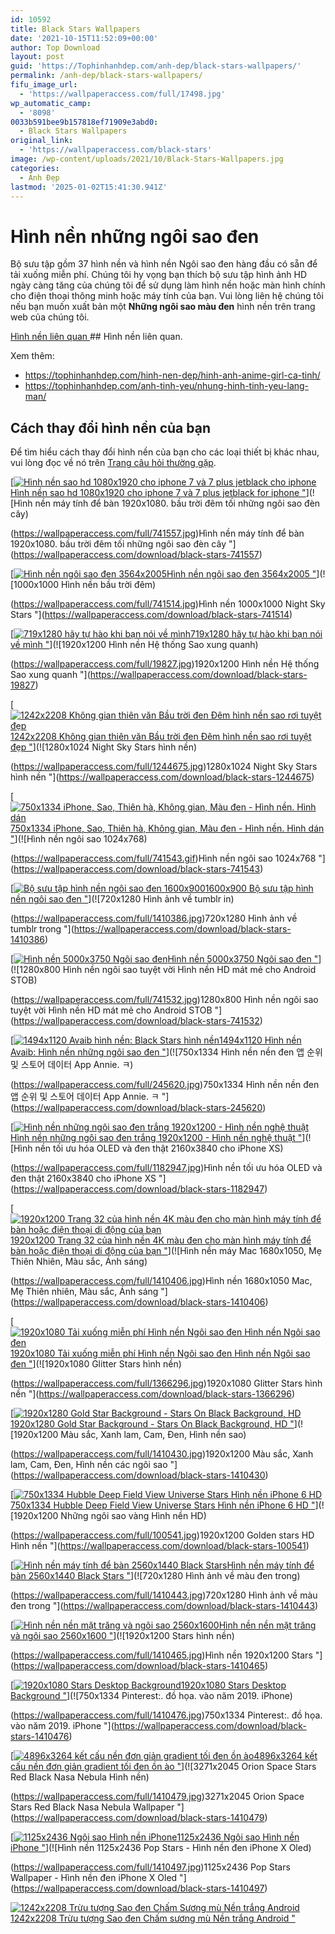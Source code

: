 ```yaml
---
id: 10592
title: Black Stars Wallpapers
date: '2021-10-15T11:52:09+00:00'
author: Top Download
layout: post
guid: 'https://Tophinhanhdep.com/anh-dep/black-stars-wallpapers/'
permalink: /anh-dep/black-stars-wallpapers/
fifu_image_url:
  - 'https://wallpaperaccess.com/full/17498.jpg'
wp_automatic_camp:
  - '8098'
0033b591bee9b157818ef71909e3abd0:
  - Black Stars Wallpapers
original_link:
  - 'https://wallpaperaccess.com/black-stars'
image: /wp-content/uploads/2021/10/Black-Stars-Wallpapers.jpg
categories:
  - Ảnh Đẹp
lastmod: '2025-01-02T15:41:30.941Z'
---
```

# Hình nền những ngôi sao đen

Bộ sưu tập gồm 37 hình nền và hình nền Ngôi sao đen hàng đầu có sẵn để tải xuống miễn phí. Chúng tôi hy vọng bạn thích bộ sưu tập hình ảnh HD ngày càng tăng của chúng tôi để sử dụng làm hình nền hoặc màn hình chính cho điện thoại thông minh hoặc máy tính của bạn. Vui lòng liên hệ chúng tôi nếu bạn muốn xuất bản một **Những ngôi sao màu đen** hình nền trên trang web của chúng tôi.

[Hình nền liên quan ](#related) ## Hình nền liên quan.

   
 Xem thêm:

   
- <https://tophinhanhdep.com/hinh-nen-dep/hinh-anh-anime-girl-ca-tinh/>
- <https://tophinhanhdep.com/anh-tinh-yeu/nhung-hinh-tinh-yeu-lang-man/>

## Cách thay đổi hình nền của bạn

Để tìm hiểu cách thay đổi hình nền của bạn cho các loại thiết bị khác nhau, vui lòng đọc về nó trên [Trang câu hỏi thường gặp](https://tophinhanhdep.com/faq/).

  
[[![Hình nền sao hd 1080x1920 cho iphone 7 và 7 plus jetblack cho iphone](https://wallpaperaccess.com/full/17498.jpg)Hình nền sao hd 1080x1920 cho iphone 7 và 7 plus jetblack for iphone "](https://wallpaperaccess.com/download/black-stars-17498)](![Hình nền máy tính để bàn 1920x1080.  bầu trời đêm tối những ngôi sao đèn cây)

(https://wallpaperaccess.com/full/741557.jpg)Hình nền máy tính để bàn 1920x1080. bầu trời đêm tối những ngôi sao đèn cây "](https://wallpaperaccess.com/download/black-stars-741557)

[[![Hình nền ngôi sao đen 3564x2005](https://wallpaperaccess.com/full/1410357.jpg)Hình nền ngôi sao đen 3564x2005 "](https://wallpaperaccess.com/download/black-stars-1410357)](![1000x1000 Hình nền bầu trời đêm)

(https://wallpaperaccess.com/full/741514.jpg)Hình nền 1000x1000 Night Sky Stars "](https://wallpaperaccess.com/download/black-stars-741514)

[[![719x1280 hãy tự hào khi bạn nói về mình](https://wallpaperaccess.com/full/1410371.jpg)719x1280 hãy tự hào khi bạn nói về mình "](https://wallpaperaccess.com/download/black-stars-1410371)](![1920x1200 Hình nền Hệ thống Sao xung quanh)

(https://wallpaperaccess.com/full/19827.jpg)1920x1200 Hình nền Hệ thống Sao xung quanh "](https://wallpaperaccess.com/download/black-stars-19827)

[[![1242x2208 Không gian thiên văn Bầu trời đen Đêm hình nền sao rơi tuyệt đẹp](https://wallpaperaccess.com/full/369726.jpg)1242x2208 Không gian thiên văn Bầu trời đen Đêm hình nền sao rơi tuyệt đẹp "](https://wallpaperaccess.com/download/black-stars-369726)](![1280x1024 Night Sky Stars hình nền)

(https://wallpaperaccess.com/full/1244675.jpg)1280x1024 Night Sky Stars hình nền "](https://wallpaperaccess.com/download/black-stars-1244675)

[[![750x1334 iPhone, Sao, Thiên hà, Không gian, Màu đen - Hình nền.  Hình dán](https://wallpaperaccess.com/full/695451.jpg)750x1334 iPhone, Sao, Thiên hà, Không gian, Màu đen - Hình nền. Hình dán "](https://wallpaperaccess.com/download/black-stars-695451)](![Hình nền ngôi sao 1024x768)

(https://wallpaperaccess.com/full/741543.gif)Hình nền ngôi sao 1024x768 "](https://wallpaperaccess.com/download/black-stars-741543)

[[![Bộ sưu tập hình nền ngôi sao đen 1600x900](https://wallpaperaccess.com/full/741519.jpg)1600x900 Bộ sưu tập hình nền ngôi sao đen "](https://wallpaperaccess.com/download/black-stars-741519)](![720x1280 Hình ảnh về tumblr in)

(https://wallpaperaccess.com/full/1410386.jpg)720x1280 Hình ảnh về tumblr trong "](https://wallpaperaccess.com/download/black-stars-1410386)

[[![Hình nền 5000x3750 Ngôi sao đen](https://wallpaperaccess.com/full/1410389.jpg)Hình nền 5000x3750 Ngôi sao đen "](https://wallpaperaccess.com/download/black-stars-1410389)](![1280x800 Hình nền ngôi sao tuyệt vời Hình nền HD mát mẻ cho Android STOB)

(https://wallpaperaccess.com/full/741532.jpg)1280x800 Hình nền ngôi sao tuyệt vời Hình nền HD mát mẻ cho Android STOB "](https://wallpaperaccess.com/download/black-stars-741532)

[[![1494x1120 Avaib hình nền: Black Stars hình nền](https://wallpaperaccess.com/full/1207467.jpg)1494x1120 Hình nền Avaib: Hình nền những ngôi sao đen "](https://wallpaperaccess.com/download/black-stars-1207467)](![750x1334 Hình nền nền đen 앱 순위 및 스토어 데이터 App Annie.  ㅋ)

(https://wallpaperaccess.com/full/245620.jpg)750x1334 Hình nền nền đen 앱 순위 및 스토어 데이터 App Annie. ㅋ "](https://wallpaperaccess.com/download/black-stars-245620)

[[![Hình nền những ngôi sao đen trắng 1920x1200 - Hình nền nghệ thuật](https://wallpaperaccess.com/full/1410397.jpg)Hình nền những ngôi sao đen trắng 1920x1200 - Hình nền nghệ thuật "](https://wallpaperaccess.com/download/black-stars-1410397)](![Hình nền tối ưu hóa OLED và đen thật 2160x3840 cho iPhone XS)

(https://wallpaperaccess.com/full/1182947.jpg)Hình nền tối ưu hóa OLED và đen thật 2160x3840 cho iPhone XS "](https://wallpaperaccess.com/download/black-stars-1182947)

[[![1920x1200 Trang 32 của hình nền 4K màu đen cho màn hình máy tính để bàn hoặc điện thoại di động của bạn](https://wallpaperaccess.com/full/1410403.jpg)1920x1200 Trang 32 của hình nền 4K màu đen cho màn hình máy tính để bàn hoặc điện thoại di động của bạn "](https://wallpaperaccess.com/download/black-stars-1410403)](![Hình nền máy Mac 1680x1050, Mẹ Thiên Nhiên, Màu sắc, Ánh sáng)

(https://wallpaperaccess.com/full/1410406.jpg)Hình nền 1680x1050 Mac, Mẹ Thiên nhiên, Màu sắc, Ánh sáng "](https://wallpaperaccess.com/download/black-stars-1410406)

[[![1920x1080 Tải xuống miễn phí Hình nền Ngôi sao đen Hình nền Ngôi sao đen](https://wallpaperaccess.com/full/1410423.jpg) 1920x1080 Tải xuống miễn phí Hình nền Ngôi sao đen Hình nền Ngôi sao đen "](https://wallpaperaccess.com/download/black-stars-1410423)](![1920x1080 Glitter Stars hình nền)

(https://wallpaperaccess.com/full/1366296.jpg)1920x1080 Glitter Stars hình nền "](https://wallpaperaccess.com/download/black-stars-1366296)

[[![1920x1280 Gold Star Background - Stars On Black Background, HD](https://wallpaperaccess.com/full/1410428.jpg)1920x1280 Gold Star Background - Stars On Black Background, HD "](https://wallpaperaccess.com/download/black-stars-1410428)](![1920x1200 Màu sắc, Xanh lam, Cam, Đen, Hình nền sao)

(https://wallpaperaccess.com/full/1410430.jpg)1920x1200 Màu sắc, Xanh lam, Cam, Đen, Hình nền các ngôi sao "](https://wallpaperaccess.com/download/black-stars-1410430)

[[![750x1334 Hubble Deep Field View Universe Stars Hình nền iPhone 6 HD](https://wallpaperaccess.com/full/17547.jpg)750x1334 Hubble Deep Field View Universe Stars Hình nền iPhone 6 HD "](https://wallpaperaccess.com/download/black-stars-17547)](![1920x1200 Những ngôi sao vàng Hình nền HD)

(https://wallpaperaccess.com/full/100541.jpg)1920x1200 Golden stars HD Hình nền "](https://wallpaperaccess.com/download/black-stars-100541)

[[![Hình nền máy tính để bàn 2560x1440 Black Stars](https://wallpaperaccess.com/full/1410442.png)Hình nền máy tính để bàn 2560x1440 Black Stars "](https://wallpaperaccess.com/download/black-stars-1410442)](![720x1280 Hình ảnh về màu đen trong)

(https://wallpaperaccess.com/full/1410443.jpg)720x1280 Hình ảnh về màu đen trong "](https://wallpaperaccess.com/download/black-stars-1410443)

[[![Hình nền nền mặt trăng và ngôi sao 2560x1600](https://wallpaperaccess.com/full/1410449.jpg)Hình nền nền mặt trăng và ngôi sao 2560x1600 "](https://wallpaperaccess.com/download/black-stars-1410449)](![1920x1200 Stars hình nền)

(https://wallpaperaccess.com/full/1410465.jpg)Hình nền 1920x1200 Stars "](https://wallpaperaccess.com/download/black-stars-1410465)

[[![1920x1080 Stars Desktop Background](https://wallpaperaccess.com/full/695472.jpg)1920x1080 Stars Desktop Background "](https://wallpaperaccess.com/download/black-stars-695472)](![750x1334 Pinterest:.  đồ họa.  vào năm 2019. iPhone)

(https://wallpaperaccess.com/full/1410476.jpg)750x1334 Pinterest:. đồ họa. vào năm 2019. iPhone "](https://wallpaperaccess.com/download/black-stars-1410476)

[[![4896x3264 kết cấu nền đơn giản gradient tối đen ồn ào](https://wallpaperaccess.com/full/1155091.jpg)4896x3264 kết cấu nền đơn giản gradient tối đen ồn ào "](https://wallpaperaccess.com/download/black-stars-1155091)](![3271x2045 Orion Space Stars Red Black Nasa Nebula Hình nền)

(https://wallpaperaccess.com/full/1410479.jpg)3271x2045 Orion Space Stars Red Black Nasa Nebula Wallpaper "](https://wallpaperaccess.com/download/black-stars-1410479)

[[![1125x2436 Ngôi sao Hình nền iPhone](https://wallpaperaccess.com/full/1181537.jpg)1125x2436 Ngôi sao Hình nền iPhone "](https://wallpaperaccess.com/download/black-stars-1181537)](![Hình nền 1125x2436 Pop Stars - Hình nền đen iPhone X Oled)

(https://wallpaperaccess.com/full/1410497.jpg)1125x2436 Pop Stars Wallpaper - Hình nền đen iPhone X Oled "](https://wallpaperaccess.com/download/black-stars-1410497)

[![1242x2208 Trừu tượng Sao đen Chấm Sương mù Nền trắng Android](https://wallpaperaccess.com/full/1410520.jpg)1242x2208 Trừu tượng Sao đen Chấm sương mù Nền trắng Android "](https://wallpaperaccess.com/download/black-stars-1410520)
